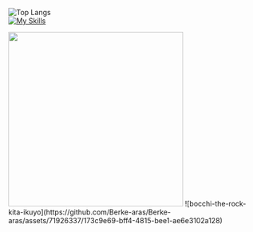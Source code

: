 ![Top Langs](https://github-readme-stats.vercel.app/api/top-langs/?username=berke-aras&layout=compact)
<br>
[![My Skills](https://skillicons.dev/icons?i=godot,python,js,html,css,unity)](https://skillicons.dev)
<br>
<!-- <img src="https://media.tenor.com/lA-2hW5dSpkAAAAd/bocchi-the-rock-kita-ikuyo.gif"/> -->
<img src="https://media.tenor.com/HkMNfVmcnhcAAAAd/bocchi-bocchi-the-rock.gif" width="350"/> 
<!--  -->
![bocchi-the-rock-kita-ikuyo](https://github.com/Berke-aras/Berke-aras/assets/71926337/173c9e69-bff4-4815-bee1-ae6e3102a128)
